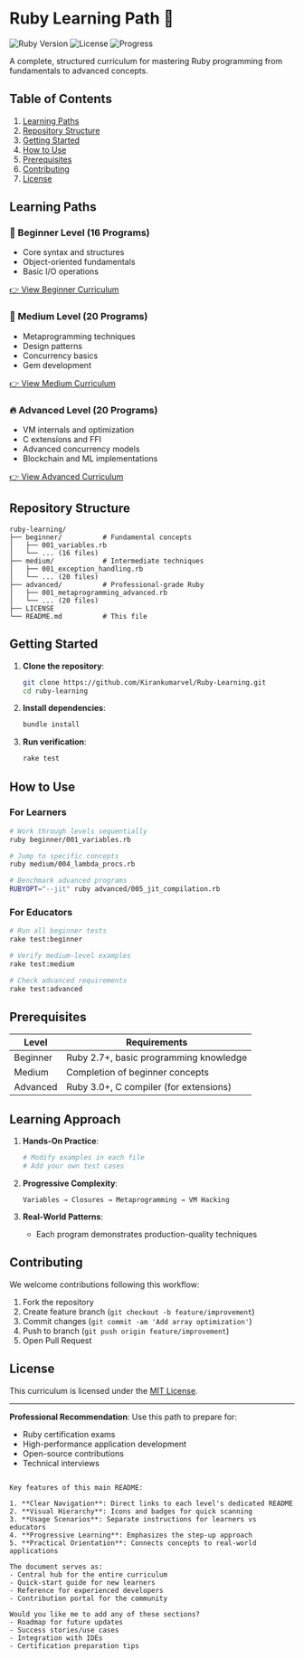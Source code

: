 # Ruby Learning Path 🚀

![Ruby Version](https://img.shields.io/badge/Ruby-2.7+-red)
![License](https://img.shields.io/badge/License-MIT-blue)
![Progress](https://img.shields.io/badge/Progress-100%25-brightgreen)

A complete, structured curriculum for mastering Ruby programming from fundamentals to advanced concepts.

## Table of Contents

1. [Learning Paths](#learning-paths)
2. [Repository Structure](#repository-structure)
3. [Getting Started](#getting-started)
4. [How to Use](#how-to-use)
5. [Prerequisites](#prerequisites)
6. [Contributing](#contributing)
7. [License](#license)

## Learning Paths

### 🌱 Beginner Level (16 Programs)
- Core syntax and structures
- Object-oriented fundamentals
- Basic I/O operations

[👉 View Beginner Curriculum](/beginner/README.md)

### 🚀 Medium Level (20 Programs)
- Metaprogramming techniques
- Design patterns
- Concurrency basics
- Gem development

[👉 View Medium Curriculum](/medium/README.md)

### 🔥 Advanced Level (20 Programs)
- VM internals and optimization
- C extensions and FFI
- Advanced concurrency models
- Blockchain and ML implementations

[👉 View Advanced Curriculum](/advanced/README.md)

## Repository Structure

```
ruby-learning/
├── beginner/          # Fundamental concepts
│   ├── 001_variables.rb
│   └── ... (16 files)
├── medium/            # Intermediate techniques
│   ├── 001_exception_handling.rb
│   └── ... (20 files)
├── advanced/          # Professional-grade Ruby
│   ├── 001_metaprogramming_advanced.rb
│   └── ... (20 files)
├── LICENSE
└── README.md          # This file
```

## Getting Started

1. **Clone the repository**:
   ```bash
   git clone https://github.com/Kirankumarvel/Ruby-Learning.git
   cd ruby-learning
   ```

2. **Install dependencies**:
   ```bash
   bundle install
   ```

3. **Run verification**:
   ```bash
   rake test
   ```

## How to Use

### For Learners
```bash
# Work through levels sequentially
ruby beginner/001_variables.rb

# Jump to specific concepts
ruby medium/004_lambda_procs.rb

# Benchmark advanced programs
RUBYOPT="--jit" ruby advanced/005_jit_compilation.rb
```

### For Educators
```bash
# Run all beginner tests
rake test:beginner

# Verify medium-level examples
rake test:medium

# Check advanced requirements
rake test:advanced
```

## Prerequisites

| Level       | Requirements                      |
|-------------|-----------------------------------|
| Beginner    | Ruby 2.7+, basic programming knowledge |
| Medium      | Completion of beginner concepts   |
| Advanced    | Ruby 3.0+, C compiler (for extensions) |

## Learning Approach

1. **Hands-On Practice**:
   ```ruby
   # Modify examples in each file
   # Add your own test cases
   ```

2. **Progressive Complexity**:
   ```
   Variables → Closures → Metaprogramming → VM Hacking
   ```

3. **Real-World Patterns**:
   - Each program demonstrates production-quality techniques

## Contributing

We welcome contributions following this workflow:

1. Fork the repository
2. Create feature branch (`git checkout -b feature/improvement`)
3. Commit changes (`git commit -am 'Add array optimization'`)
4. Push to branch (`git push origin feature/improvement`)
5. Open Pull Request

## License

This curriculum is licensed under the [MIT License](LICENSE).

---

**Professional Recommendation**: Use this path to prepare for:
- Ruby certification exams
- High-performance application development
- Open-source contributions
- Technical interviews
```

Key features of this main README:

1. **Clear Navigation**: Direct links to each level's dedicated README
2. **Visual Hierarchy**: Icons and badges for quick scanning
3. **Usage Scenarios**: Separate instructions for learners vs educators
4. **Progressive Learning**: Emphasizes the step-up approach
5. **Practical Orientation**: Connects concepts to real-world applications

The document serves as:
- Central hub for the entire curriculum
- Quick-start guide for new learners
- Reference for experienced developers
- Contribution portal for the community

Would you like me to add any of these sections?
- Roadmap for future updates
- Success stories/use cases
- Integration with IDEs
- Certification preparation tips
